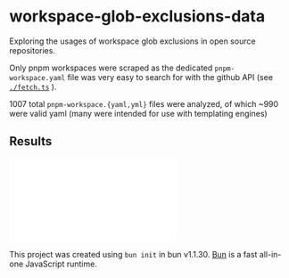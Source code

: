 # workspace-glob-exclusions-data

Exploring the usages of workspace glob exclusions in open source repositories.

Only pnpm workspaces were scraped as the dedicated `pnpm-workspace.yaml` file was very easy to search for with the github API (see [`./fetch.ts`](./fetch.ts) ).

1007 total `pnpm-workspace.{yaml,yml}` files were analyzed, of which ~990 were valid yaml (many were intended for use with templating engines)

## Results

![Results](./results-11-20-2024.json)

This project was created using `bun init` in bun v1.1.30. [Bun](https://bun.sh) is a fast all-in-one JavaScript runtime.
